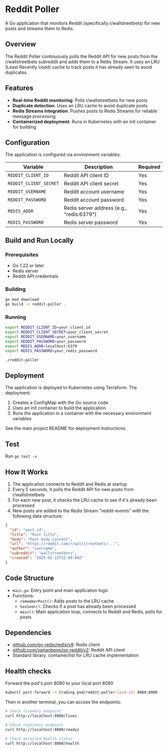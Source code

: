 # Reddit Poller

A Go application that monitors Reddit (specifically r/wallstreetbets) for new posts and streams them to Redis.

## Overview

The Reddit Poller continuously polls the Reddit API for new posts from the r/wallstreetbets subreddit and adds them to a Redis Stream. It uses an LRU (Least Recently Used) cache to track posts it has already seen to avoid duplicates.

## Features

- **Real-time Reddit monitoring**: Polls r/wallstreetbets for new posts
- **Duplicate detection**: Uses an LRU cache to avoid duplicate posts
- **Redis Streams integration**: Pushes posts to Redis Streams for reliable message processing
- **Containerized deployment**: Runs in Kubernetes with an init container for building

## Configuration

The application is configured via environment variables:

| Variable               | Description                               | Required |
| ---------------------- | ----------------------------------------- | -------- |
| `REDDIT_CLIENT_ID`     | Reddit API client ID                      | Yes      |
| `REDDIT_CLIENT_SECRET` | Reddit API client secret                  | Yes      |
| `REDDIT_USERNAME`      | Reddit account username                   | Yes      |
| `REDDIT_PASSWORD`      | Reddit account password                   | Yes      |
| `REDIS_ADDR`           | Redis server address (e.g., "redis:6379") | Yes      |
| `REDIS_PASSWORD`       | Redis server password                     | Yes      |

## Build and Run Locally

### Prerequisites

- Go 1.22 or later
- Redis server
- Reddit API credentials

### Building

```bash
go mod download
go build -o reddit-poller .
```

### Running

```bash
export REDDIT_CLIENT_ID=your_client_id
export REDDIT_CLIENT_SECRET=your_client_secret
export REDDIT_USERNAME=your_username
export REDDIT_PASSWORD=your_password
export REDIS_ADDR=localhost:6379
export REDIS_PASSWORD=your_redis_password

./reddit-poller
```

## Deployment

The application is deployed to Kubernetes using Terraform. The deployment:

1. Creates a ConfigMap with the Go source code
2. Uses an init container to build the application
3. Runs the application in a container with the necessary environment variables

See the main project README for deployment instructions.

## Test

Run `go test -v`

## How It Works

1. The application connects to Reddit and Redis at startup
2. Every 5 seconds, it polls the Reddit API for new posts from r/wallstreetbets
3. For each new post, it checks the LRU cache to see if it's already been processed
4. New posts are added to the Redis Stream "reddit-events" with the following data structure:

```json
{
  "id": "post_id",
  "title": "Post title",
  "body": "Post body content",
  "url": "https://reddit.com/r/wallstreetbets/...",
  "author": "username",
  "subreddit": "wallstreetbets",
  "created": "2025-05-15T12:00:00Z"
}
```

## Code Structure

- `main.go`: Entry point and main application logic
- Functions:
  - `rememberPost()`: Adds posts to the LRU cache
  - `hasSeen()`: Checks if a post has already been processed
  - `main()`: Main application loop, connects to Reddit and Redis, polls for posts

## Dependencies

- [github.com/go-redis/redis/v8](https://github.com/go-redis/redis): Redis client
- [github.com/vartanbeno/go-reddit/v2](https://github.com/vartanbeno/go-reddit): Reddit API client
- Standard library: container/list for LRU cache implementation

## Health checks

Forward the pod's port 8080 to your local port 8080

```bash
kubectl port-forward -n trading pod/reddit-poller-[pod-id] 8080:8080
```

Then in another terminal, you can access the endpoints:

```bash
# Check liveness endpoint
curl http://localhost:8080/livez

# Check readiness endpoint
curl http://localhost:8080/readyz

# Check detailed health status
curl http://localhost:8080/health
```
